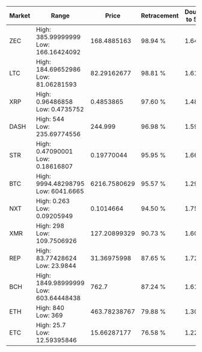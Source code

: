 | Market | Range | Price| Retracement | Doubles to 50% |
| --- | --- | --- | --- | --- |
| ZEC | High: 385.99999999<br />Low: 166.16424092 | 168.4885163 | 98.94 % | 1.64 |
| LTC | High: 184.69652986<br />Low: 81.06281593 | 82.29162677 | 98.81 % | 1.61 |
| XRP | High: 0.96486858<br />Low: 0.4735752 | 0.4853865 | 97.60 % | 1.48 |
| DASH | High: 544<br />Low: 235.69774556 | 244.999 | 96.98 % | 1.59 |
| STR | High: 0.47090001<br />Low: 0.18616807 | 0.19770044 | 95.95 % | 1.66 |
| BTC | High: 9994.48298795<br />Low: 6041.6665 | 6216.7580629 | 95.57 % | 1.29 |
| NXT | High: 0.263<br />Low: 0.09205949 | 0.1014664 | 94.50 % | 1.75 |
| XMR | High: 298<br />Low: 109.7506926 | 127.20899329 | 90.73 % | 1.60 |
| REP | High: 83.77428624<br />Low: 23.9844 | 31.36975998 | 87.65 % | 1.72 |
| BCH | High: 1849.98999999<br />Low: 603.64448438 | 762.7 | 87.24 % | 1.61 |
| ETH | High: 840<br />Low: 369 | 463.78238767 | 79.88 % | 1.30 |
| ETC | High: 25.7<br />Low: 12.59395846 | 15.66287177 | 76.58 % | 1.22 |
